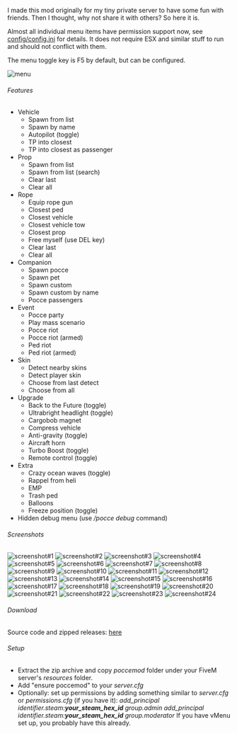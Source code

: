 I made this mod originally for my tiny private server to have some fun with friends. Then I thought, why not share it with others? So here it is.

Almost all individual menu items have permission support now, see [config/config.ini](https://github.com/razzie/PocceMod/blob/master/config/config.ini) for details.
It does not require ESX and similar stuff to run and should not conflict with them.

The menu toggle key is F5 by default, but can be configured.

![menu](https://github.com/razzie/PocceMod/blob/master/screenshots/menu.jpeg) 

###### Features
* Vehicle
    - Spawn from list
    - Spawn by name
    - Autopilot (toggle)
    - TP into closest
    - TP into closest as passenger
* Prop
    - Spawn from list
    - Spawn from list (search)
    - Clear last
    - Clear all
* Rope
    - Equip rope gun
    - Closest ped
    - Closest vehicle
    - Closest vehicle tow
    - Closest prop
    - Free myself (use DEL key)
    - Clear last
    - Clear all
* Companion
    - Spawn pocce
    - Spawn pet
    - Spawn custom
    - Spawn custom by name
    - Pocce passengers
* Event
    - Pocce party
    - Play mass scenario
    - Pocce riot
    - Pocce riot (armed)
    - Ped riot
    - Ped riot (armed)
* Skin
    - Detect nearby skins
    - Detect player skin
    - Choose from last detect
    - Choose from all
* Upgrade
    - Back to the Future (toggle)
    - Ultrabright headlight (toggle)
    - Cargobob magnet
    - Compress vehicle
    - Anti-gravity (toggle)
    - Aircraft horn
    - Turbo Boost (toggle)
    - Remote control (toggle)
* Extra
    - Crazy ocean waves (toggle)
    - Rappel from heli
    - EMP
    - Trash ped
    - Balloons
    - Freeze position (toggle)
* Hidden debug menu (use */pocce debug* command)


###### Screenshots
![screenshot#1](https://github.com/razzie/PocceMod/blob/master/screenshots/01.jpeg) 
![screenshot#2](https://github.com/razzie/PocceMod/blob/master/screenshots/02.jpeg) 
![screenshot#3](https://github.com/razzie/PocceMod/blob/master/screenshots/03.jpeg) 
![screenshot#4](https://github.com/razzie/PocceMod/blob/master/screenshots/04.jpeg) 
![screenshot#5](https://github.com/razzie/PocceMod/blob/master/screenshots/05.jpeg) 
![screenshot#6](https://github.com/razzie/PocceMod/blob/master/screenshots/06.jpeg) 
![screenshot#7](https://github.com/razzie/PocceMod/blob/master/screenshots/07.jpeg) 
![screenshot#8](https://github.com/razzie/PocceMod/blob/master/screenshots/08.jpeg) 
![screenshot#9](https://github.com/razzie/PocceMod/blob/master/screenshots/09.jpeg) 
![screenshot#10](https://github.com/razzie/PocceMod/blob/master/screenshots/10.jpeg) 
![screenshot#11](https://github.com/razzie/PocceMod/blob/master/screenshots/11.jpeg) 
![screenshot#12](https://github.com/razzie/PocceMod/blob/master/screenshots/12.jpeg) 
![screenshot#13](https://github.com/razzie/PocceMod/blob/master/screenshots/13.jpeg) 
![screenshot#14](https://github.com/razzie/PocceMod/blob/master/screenshots/14.jpeg) 
![screenshot#15](https://github.com/razzie/PocceMod/blob/master/screenshots/15.jpeg) 
![screenshot#16](https://github.com/razzie/PocceMod/blob/master/screenshots/16.jpeg) 
![screenshot#17](https://github.com/razzie/PocceMod/blob/master/screenshots/17.jpeg) 
![screenshot#18](https://github.com/razzie/PocceMod/blob/master/screenshots/18.jpeg) 
![screenshot#19](https://github.com/razzie/PocceMod/blob/master/screenshots/19.jpeg) 
![screenshot#20](https://github.com/razzie/PocceMod/blob/master/screenshots/20.jpeg) 
![screenshot#21](https://github.com/razzie/PocceMod/blob/master/screenshots/21.jpeg) 
![screenshot#22](https://github.com/razzie/PocceMod/blob/master/screenshots/22.jpeg) 
![screenshot#23](https://github.com/razzie/PocceMod/blob/master/screenshots/23.jpeg) 
![screenshot#24](https://github.com/razzie/PocceMod/blob/master/screenshots/24.jpeg) 


###### Download
Source code and zipped releases: [here](https://github.com/razzie/PocceMod/releases)


###### Setup
* Extract the zip archive and copy *poccemod* folder under your FiveM server's *resources* folder.
* Add "ensure poccemod" to your *server.cfg*
* Optionally: set up permissions by adding something similar to *server.cfg* or *permissions.cfg* (if you have it):
*add_principal identifier.steam:**your_steam_hex_id** group.admin*
*add_principal identifier.steam:**your_steam_hex_id** group.moderator*
If you have vMenu set up, you probably have this already.

